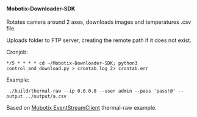 #### Mobotix-Downloader-SDK

Rotates camera around 2 axes, downloads images and temperatures .csv file.

Uploads folder to FTP server, creating the remote path if it does not exist.

Cronjob:

```
*/5 * * * * cd ~/Mobotix-Downloader-SDK; python3 control_and_download.py > crontab.log 2> crontab.err
```
Example:

``` ./build/thermal-raw --ip 0.0.0.0 --user admin --pass 'pass!@' --output ../output/a.csv```

Based on [Mobotix EventStreamClient](https://developer.mobotix.com/) thermal-raw example.